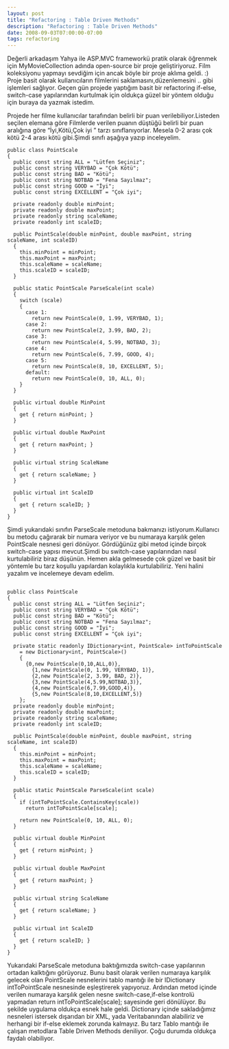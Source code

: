 ```yaml
---
layout: post
title: "Refactoring : Table Driven Methods"
description: "Refactoring : Table Driven Methods"
date: 2008-09-03T07:00:00-07:00
tags: refactoring
---
```


Değerli arkadaşım Yahya ile ASP.MVC frameworkü pratik olarak öğrenmek için
MyMovieCollection adında open-source bir proje geliştiriyoruz. Film koleksiyonu
yapmayı sevdiğim için ancak böyle bir proje aklıma geldi. :) Proje basit olarak
kullanıcıların filmlerini saklamasını,düzenlemesini .. gibi işlemleri sağlıyor.
Geçen gün projede yaptığım basit bir  refactoring if-else, switch-case
yapılarından kurtulmak için oldukça güzel bir yöntem olduğu için buraya da
yazmak istedim.

Projede her filme kullanıcılar tarafından belirli bir puan
verilebiliyor.Listeden seçilen elemana göre Filmlerde verilen puanın düştüğü
belirli bir puan aralığına göre “İyi,Kötü,Çok iyi ” tarzı sınıflanıyorlar.
Mesela 0-2 arası çok kötü 2-4 arası kötü gibi.Şimdi sınıfı aşağıya yazıp
inceleyelim.

```
public class PointScale
{
  public const string ALL = "Lütfen Seçiniz";
  public const string VERYBAD = "Çok Kötü";
  public const string BAD = "Kötü";
  public const string NOTBAD = "Fena Sayılmaz";
  public const string GOOD = "İyi";
  public const string EXCELLENT = "Çok iyi";

  private readonly double minPoint;
  private readonly double maxPoint;
  private readonly string scaleName;
  private readonly int scaleID;

  public PointScale(double minPoint, double maxPoint, string scaleName, int scaleID)
  {
    this.minPoint = minPoint;
    this.maxPoint = maxPoint;
    this.scaleName = scaleName;
    this.scaleID = scaleID;
  }

  public static PointScale ParseScale(int scale)
  {
    switch (scale)
    {
      case 1:
        return new PointScale(0, 1.99, VERYBAD, 1);
      case 2:
        return new PointScale(2, 3.99, BAD, 2);
      case 3:
        return new PointScale(4, 5.99, NOTBAD, 3);
      case 4:
        return new PointScale(6, 7.99, GOOD, 4);
      case 5:
        return new PointScale(8, 10, EXCELLENT, 5);
      default:
        return new PointScale(0, 10, ALL, 0);
    }
  }

  public virtual double MinPoint
  {
    get { return minPoint; }
  }

  public virtual double MaxPoint
  {
    get { return maxPoint; }
  }

  public virtual string ScaleName
  {
    get { return scaleName; }
  }

  public virtual int ScaleID
  {
    get { return scaleID; }
  }       
}
```

Şimdi yukarıdaki sınıfın ParseScale metoduna bakmanızı istiyorum.Kullanıcı bu
metodu çağırarak bir numara veriyor ve bu numaraya karşılık gelen PointScale
nesnesi geri dönüyor. Gördüğünüz gibi metod içinde birçok switch-case yapısı
mevcut.Şimdi bu switch-case yapılarından nasıl kurtulabiliriz biraz düşünün.
Hemen akla gelmesede çok güzel ve basit bir yöntemle bu tarz koşullu yapılardan
kolaylıkla kurtulabiliriz. Yeni halini yazalım ve incelemeye devam edelim.

```

public class PointScale
{
  public const string ALL = "Lütfen Seçiniz";
  public const string VERYBAD = "Çok Kötü";
  public const string BAD = "Kötü";
  public const string NOTBAD = "Fena Sayılmaz";
  public const string GOOD = "İyi";
  public const string EXCELLENT = "Çok iyi";

  private static readonly IDictionary<int, PointScale> intToPointScale 
    = new Dictionary<int, PointScale>()
    {
      {0,new PointScale(0,10,ALL,0)},
        {1,new PointScale(0, 1.99, VERYBAD, 1)},
        {2,new PointScale(2, 3.99, BAD, 2)},
        {3,new PointScale(4,5.99,NOTBAD,3)},
        {4,new PointScale(6,7.99,GOOD,4)},
        {5,new PointScale(8,10,EXCELLENT,5)}
    };
  private readonly double minPoint;
  private readonly double maxPoint;
  private readonly string scaleName;
  private readonly int scaleID;

  public PointScale(double minPoint, double maxPoint, string scaleName, int scaleID)
  {
    this.minPoint = minPoint;
    this.maxPoint = maxPoint;
    this.scaleName = scaleName;
    this.scaleID = scaleID;
  }

  public static PointScale ParseScale(int scale)
  {
    if (intToPointScale.ContainsKey(scale))
      return intToPointScale[scale];

    return new PointScale(0, 10, ALL, 0);
  }

  public virtual double MinPoint
  {
    get { return minPoint; }
  }

  public virtual double MaxPoint
  {
    get { return maxPoint; }
  }

  public virtual string ScaleName
  {
    get { return scaleName; }
  }

  public virtual int ScaleID
  {
    get { return scaleID; }
  }        
}
```
Yukarıdaki ParseScale metoduna baktığımızda switch-case yapılarının ortadan
kalktığını görüyoruz. Bunu basit olarak verilen numaraya karşılık gelecek olan
PointScale nesnelerini tablo mantığı ile bir IDictionary intToPointScale
nesnesinde eşleştirerek yapıyoruz. Ardından metod içinde verilen numaraya
karşılık gelen nesne switch-case,if-else kontrolü yapmadan return
intToPointScale[scale]; sayesinde geri dönülüyor. Bu şekilde uygulama oldukça
esnek hale geldi. Dictionary içinde sakladığımız nesneleri istersek dışarıdan
bir XML, yada Veritabanından alabiliriz ve herhangi bir if-else eklemek zorunda
kalmayız. Bu tarz Tablo mantığı ile çalışan metodlara Table Driven Methods
deniliyor. Çoğu durumda oldukça faydalı olabiliyor.
